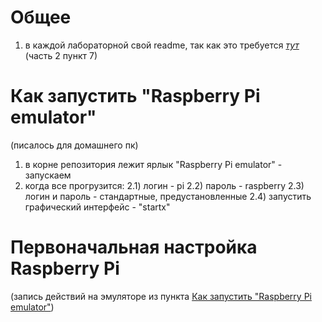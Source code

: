 # Общее
1) в каждой лабораторной свой readme, так как это требуется [*тут*](https://docs.google.com/document/d/1xOFpw5jPPDPrhnJyQbcQIxLg3zDAE_GISrkZAwdWIA4/edit#heading=h.qo1y7terq9cf) (часть 2 пункт 7)


# Как запустить "Raspberry Pi emulator"
(писалось для домашнего пк)
1) в корне репозитория лежит ярлык "Raspberry Pi emulator" - запускаем
2) когда все прогрузится:
   2.1) логин - pi
   2.2) пароль - raspberry
   2.3) логин и пароль - стандартные, предустановленные
   2.4) запустить графический интерфейс - "startx"

# Первоначальная настройка Raspberry Pi
(запись действий на эмуляторе из пункта [Как запустить "Raspberry Pi emulator"](#-как-запустить-"raspberry-pi-emulator"))
